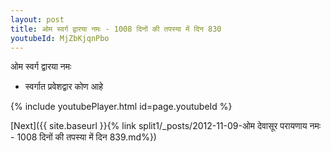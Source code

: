 ```yaml
---
layout: post
title: ओम स्वर्ग द्वारया नमः - 1008 दिनों की तपस्या में दिन 830
youtubeId: MjZbKjqnPbo
---
```

 
 
 ओम स्वर्ग द्वारया नमः  
 
 -  स्वर्गात प्रवेशद्वार कोण आहे 
 
  
 
  
 
 
 
 
 
 


{% include youtubePlayer.html id=page.youtubeId %}
 
[Next]({{ site.baseurl }}{% link  split1/_posts/2012-11-09-ओम देवासूर परायणाय नमः - 1008 दिनों की तपस्या में दिन 839.md%})
 

